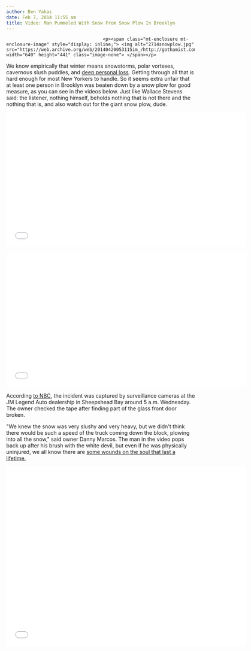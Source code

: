 ```yaml
---
author: Ben Yakas
date: Feb 7, 2014 11:55 am
title: Video: Man Pummeled With Snow From Snow Plow In Brooklyn
---
```


	
										<p><span class="mt-enclosure mt-enclosure-image" style="display: inline;"> <img alt="2714snowplow.jpg" src="https://web.archive.org/web/20140420053115im_/http://gothamist.com/attachments/byakas/2714snowplow.jpg" width="640" height="441" class="image-none"> </span></p>

<p>We know empirically that winter means snowstorms, polar vortexes, cavernous slush puddles, and <a href="https://web.archive.org/web/20140420053115/http://laist.com/2014/02/07/video_jay_leno_leaves_the_tonight_s.php">deep personal loss</a>. Getting through all that is hard enough for most New Yorkers to handle. So it seems extra unfair that at least one person in Brooklyn was beaten down by a snow plow for good measure, as you can see in the videos below. Just like Wallace Stevens said: the listener, nothing himself, beholds nothing that is not there and the nothing that is, and also watch out for the giant snow plow, dude. </p>

<p><iframe width="640" height="360" src="//web.archive.org/web/20140420053115if_/http://www.youtube.com/embed/QqmVxNfizM4" frameborder="0" allowfullscreen></iframe></p>

<p><iframe width="640" height="360" src="//web.archive.org/web/20140420053115if_/http://www.youtube.com/embed/IvD7PU8I0eM" frameborder="0" allowfullscreen></iframe></p>

<p>According <a href="https://web.archive.org/web/20140420053115/http://www.nbcnewyork.com/news/local/Snow-Plow-Slush-Knocks-Over-Man-Breaks-Glass-Door-Brooklyn-244112631.html">to NBC</a>, the incident was captured by surveillance cameras at the JM Legend Auto dealership in Sheepshead Bay around 5 a.m. Wednesday. The owner checked the tape after finding part of the glass front door broken. </p>

<p>&quot;We knew the snow was very slushy and very heavy, but we didn&apos;t think there would be such a speed of the truck coming down the block, plowing into all the snow,&quot; said owner Danny Marcos. The man in the video pops back up after his brush with the white devil, but even if he was physically uninjured, we all know there are <a href="https://web.archive.org/web/20140420053115/http://www.nytimes.com/2014/02/07/opinion/brooks-other-peoples-views.html">some wounds on the soul that last a lifetime.</a></p>

<p><iframe width="640" height="480" src="//web.archive.org/web/20140420053115if_/http://www.youtube.com/embed/FTDj3TAIa7w" frameborder="0" allowfullscreen></iframe></p>					
										
									
				